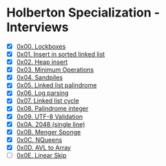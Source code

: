 # Holberton Specialization - Interviews

-   [x] [0x00. Lockboxes](https://github.com/pforciol/holbertonschool-interview/tree/master/0x00-lockboxes)
-   [x] [0x01. Insert in sorted linked list](https://github.com/pforciol/holbertonschool-interview/tree/master/0x01-insert_in_sorted_linked_list)
-   [x] [0x02. Heap insert](https://github.com/pforciol/holbertonschool-interview/tree/master/0x02-heap_insert)
-   [x] [0x03. Minimum Operations](https://github.com/pforciol/holbertonschool-interview/tree/master/0x03-minimum_operations)
-   [x] [0x04. Sandpiles](https://github.com/pforciol/holbertonschool-interview/tree/master/0x04-sandpiles)
-   [x] [0x05. Linked list palindrome](https://github.com/pforciol/holbertonschool-interview/tree/master/0x05-linked_list_palindrome)
-   [x] [0x06. Log parsing](https://github.com/pforciol/holbertonschool-interview/tree/master/0x06-log_parsing)
-   [x] [0x07. Linked list cycle](https://github.com/pforciol/holbertonschool-interview/tree/master/0x06-linked_list_cycle)
-   [x] [0x08. Palindrome integer](https://github.com/pforciol/holbertonschool-interview/tree/master/0x08-palindrome_integer)
-   [x] [0x09. UTF-8 Validation](https://github.com/pforciol/holbertonschool-interview/tree/master/0x09-utf8_validation)
-   [x] [0x0A. 2048 (single line)](https://github.com/pforciol/holbertonschool-interview/tree/master/0x0A-slide_line)
-   [x] [0x0B. Menger Sponge](https://github.com/pforciol/holbertonschool-interview/tree/master/0x0B-menger)
-   [x] [0x0C. NQueens](https://github.com/pforciol/holbertonschool-interview/tree/master/0x0C-nqueens)
-   [x] [0x0D. AVL to Array](https://github.com/pforciol/holbertonschool-interview/tree/master/0x0D-sorted_array_to_avl)
-   [ ] [0x0E. Linear Skip](https://github.com/pforciol/holbertonschool-interview/tree/master/0x0E-linear_skip)
